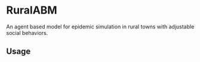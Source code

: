 # RuralABM
An agent based model for epidemic simulation in rural towns with adjustable social behaviors.

## Usage
